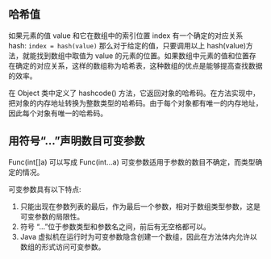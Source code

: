 ## 哈希值
如果元素的值 value 和它在数组中的索引位置 index 有一个确定的对应关系 hash: 
`index = hash(value)`
那么对于给定的值，只要调用以上 hash(value)方法，就能找到数组中取值为 value 的元素的位置。如果数组中元素的值和位置存在确定的对应关系，这样的数组称为哈希表，这种数组的优点是能够提高查找数据的效率。

在 Object 类中定义了 hashcode() 方法，它返回对象的哈希码。在方法实现中，把对象的内存地址转换为整数类型的哈希码。由于每个对象都有唯一的内存地址，因此每个对象有唯一的哈希码。

## 用符号“…”声明数目可变参数
Func(int[]a) 可以写成 Func(int…a)
可变参数适用于参数的数目不确定，而类型确定的情况。

可变参数具有以下特点:
1. 只能出现在参数列表的最后，作为最后一个参数，相对于数组类型参数，这是可变参数的局限性。
2. 符号 “…”位于参数类型和参数名之间，前后有无空格都可以。
3. Java 虚拟机在运行时为可变参数隐含创建一个数组，因此在方法体内允许以数组的形式访问可变参数。


